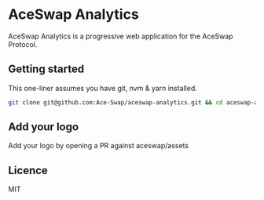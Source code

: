 # AceSwap Analytics

AceSwap Analytics is a progressive web application for the AceSwap Protocol.

## Getting started

This one-liner assumes you have git, nvm & yarn installed.

```sh
git clone git@github.com:Ace-Swap/aceswap-analytics.git && cd aceswap-analytics && nvm use && yarn && yarn dev
```

## Add your logo

Add your logo by opening a PR against aceswap/assets

## Licence

MIT
